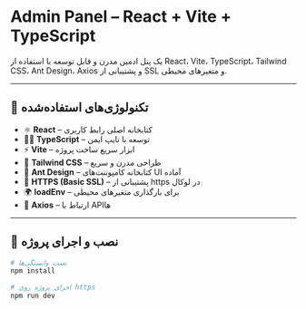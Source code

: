 # Admin Panel – React + Vite + TypeScript

یک پنل ادمین مدرن و قابل توسعه با استفاده از React، Vite، TypeScript، Tailwind CSS، Ant Design، Axios و پشتیبانی از SSL و متغیرهای محیطی.

---

## 🚀 تکنولوژی‌های استفاده‌شده

- ⚛️ **React** – کتابخانه اصلی رابط کاربری
- 🧑‍💻 **TypeScript** – توسعه با تایپ ایمن
- ⚡ **Vite** – ابزار سریع ساخت پروژه
- 🎨 **Tailwind CSS** – طراحی مدرن و سریع
- 🧩 **Ant Design** – کتابخانه کامپوننت‌های UI آماده
- 🔐 **HTTPS (Basic SSL)** – پشتیبانی از https در لوکال
- 🌍 **loadEnv** – برای بارگذاری متغیرهای محیطی
- 📡 **Axios** – ارتباط با API‌ها

---

## 🧰 نصب و اجرای پروژه

```bash
# نصب وابستگی‌ها
npm install

# اجرای پروژه روی https
npm run dev
